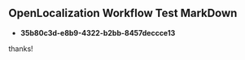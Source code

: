 ## OpenLocalization Workflow Test MarkDown
* **35b80c3d-e8b9-4322-b2bb-8457deccce13**
 
thanks!

<!--HONumber=Feb17_HO2-->


